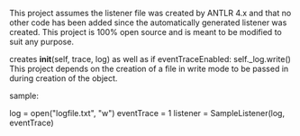 This project assumes the listener file was created by ANTLR 4.x and that no other
code has been added since the automatically generated listener was created.
This project is 100% open source and is meant to be modified to suit any purpose.

creates __init__(self, trace, log) as well as if eventTraceEnabled: self._log.write()
This project depends on the creation of a file in write mode to be passed in 
during creation of the object.

sample:

log = open("logfile.txt", "w")
eventTrace = 1
listener = SampleListener(log, eventTrace)
